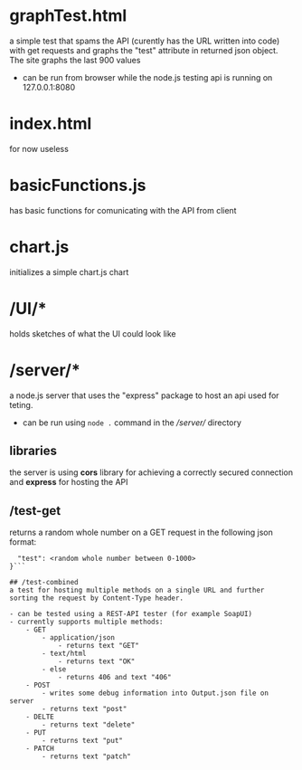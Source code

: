 # graphTest.html
a simple test that spams the API (curently has the URL written into code) with get requests and graphs the "test" attribute in returned json object. The site graphs the last 900 values

- can be run from browser while the node.js testing api is running on 127.0.0.1:8080

# index.html
for now useless

# basicFunctions.js
has basic functions for comunicating with the API from client

# chart.js
initializes a simple chart.js chart

# /UI/*
holds sketches of what the UI could look like

# /server/*
a node.js server that uses the "express" package to host an api used for teting. 

- can be run using `node .` command in the */server/* directory

## libraries
the server is using **cors** library for achieving a correctly secured connection and **express** for hosting the API

## /test-get
returns a random whole number on a GET request in the following json format: 
```{
  "test": <random whole number between 0-1000>
}```

## /test-combined
a test for hosting multiple methods on a single URL and further sorting the request by Content-Type header.

- can be tested using a REST-API tester (for example SoapUI)
- currently supports multiple methods:
	- GET
		- application/json
			- returns text "GET"
		- text/html
			- returns text "OK"
		- else
			- returns 406 and text "406"
	- POST
		- writes some debug information into Output.json file on server
		- returns text "post"
	- DELTE
		- returns text "delete"
	- PUT
		- returns text "put"
	- PATCH
		- returns text "patch"